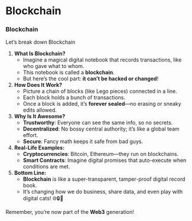 # Blockchain

### Blockchain

Let’s break down Blockchain

1. **What Is Blockchain?**
   * Imagine a magical digital notebook that records transactions, like who gave what to whom.
   * This notebook is called a **blockchain**.
   * But here’s the cool part: **it can’t be hacked or changed**!
2. **How Does It Work?**
   * Picture a chain of blocks (like Lego pieces) connected in a line.
   * Each block holds a bunch of transactions.
   * Once a block is added, it’s **forever sealed**—no erasing or sneaky edits allowed.
3. **Why Is It Awesome?**
   * **Trustworthy**: Everyone can see the same info, so no secrets.
   * **Decentralized**: No bossy central authority; it’s like a global team effort.
   * **Secure**: Fancy math keeps it safe from bad guys.
4. **Real-Life Examples:**
   * **Cryptocurrencies**: Bitcoin, Ethereum—they run on blockchains.
   * **Smart Contracts**: Imagine digital promises that auto-execute when conditions are met.
5. **Bottom Line:**
   * **Blockchain** is like a super-transparent, tamper-proof digital record book.
   * It’s changing how we do business, share data, and even play with digital cats! 🌐🔒🚀

Remember, you’re now part of the **Web3** generation!
